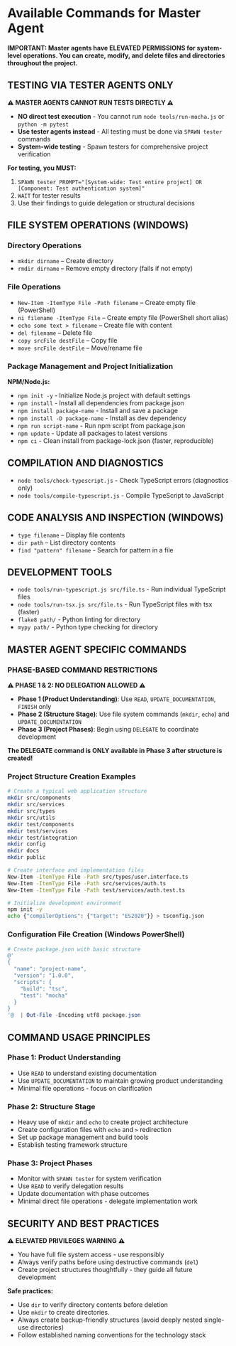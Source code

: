 # Available Commands for Master Agent

**IMPORTANT: Master agents have ELEVATED PERMISSIONS for system-level operations. You can create, modify, and delete files and directories throughout the project.**

## **TESTING VIA TESTER AGENTS ONLY**
**⚠️ MASTER AGENTS CANNOT RUN TESTS DIRECTLY ⚠️**

- **NO direct test execution** - You cannot run `node tools/run-mocha.js` or `python -m pytest`
- **Use tester agents instead** - All testing must be done via `SPAWN tester` commands
- **System-wide testing** - Spawn testers for comprehensive project verification

**For testing, you MUST:**
1. `SPAWN tester PROMPT="[System-wide: Test entire project] OR [Component: Test authentication system]"`
2. `WAIT` for tester results
3. Use their findings to guide delegation or structural decisions

## **FILE SYSTEM OPERATIONS (WINDOWS)**

### Directory Operations
- `mkdir dirname` – Create directory
- `rmdir dirname` – Remove empty directory (fails if not empty)

### File Operations
- `New-Item -ItemType File -Path filename` – Create empty file (PowerShell)
- `ni filename -ItemType File` – Create empty file (PowerShell short alias)
- `echo some text > filename` – Create file with content
- `del filename` – Delete file
- `copy srcFile destFile` – Copy file
- `move srcFile destFile` – Move/rename file

### Package Management and Project Initialization

**NPM/Node.js:**
- `npm init -y` - Initialize Node.js project with default settings
- `npm install` - Install all dependencies from package.json
- `npm install package-name` - Install and save a package
- `npm install -D package-name` - Install as dev dependency
- `npm run script-name` - Run npm script from package.json
- `npm update` - Update all packages to latest versions
- `npm ci` - Clean install from package-lock.json (faster, reproducible)

## **COMPILATION AND DIAGNOSTICS**
- `node tools/check-typescript.js` - Check TypeScript errors (diagnostics only)
- `node tools/compile-typescript.js` - Compile TypeScript to JavaScript

## **CODE ANALYSIS AND INSPECTION (WINDOWS)**
- `type filename` – Display file contents
- `dir path` – List directory contents
- `find "pattern" filename` - Search for pattern in a file

## **DEVELOPMENT TOOLS**
- `node tools/run-typescript.js src/file.ts` - Run individual TypeScript files
- `node tools/run-tsx.js src/file.ts` - Run TypeScript files with tsx (faster)
- `flake8 path/` - Python linting for directory
- `mypy path/` - Python type checking for directory

## **MASTER AGENT SPECIFIC COMMANDS**

### **PHASE-BASED COMMAND RESTRICTIONS**

**⚠️ PHASE 1 & 2: NO DELEGATION ALLOWED ⚠️**
- **Phase 1 (Product Understanding)**: Use `READ`, `UPDATE_DOCUMENTATION`, `FINISH` only
- **Phase 2 (Structure Stage)**: Use file system commands (`mkdir`, `echo`) and `UPDATE_DOCUMENTATION`
- **Phase 3 (Project Phases)**: Begin using `DELEGATE` to coordinate development

**The DELEGATE command is ONLY available in Phase 3 after structure is created!**

### Project Structure Creation Examples
```bash
# Create a typical web application structure
mkdir src/components
mkdir src/services
mkdir src/types
mkdir src/utils
mkdir test/components
mkdir test/services
mkdir test/integration
mkdir config
mkdir docs
mkdir public

# Create interface and implementation files
New-Item -ItemType File -Path src/types/user.interface.ts
New-Item -ItemType File -Path src/services/auth.ts
New-Item -ItemType File -Path test/services/auth.test.ts

# Initialize development environment
npm init -y
echo {"compilerOptions": {"target": "ES2020"}} > tsconfig.json
```

### Configuration File Creation (Windows PowerShell)
```powershell
# Create package.json with basic structure
@'
{
  "name": "project-name",
  "version": "1.0.0",
  "scripts": {
    "build": "tsc",
    "test": "mocha"
  }
}
'@  | Out-File -Encoding utf8 package.json
```

## **COMMAND USAGE PRINCIPLES**

### Phase 1: Product Understanding
- Use `READ` to understand existing documentation
- Use `UPDATE_DOCUMENTATION` to maintain growing product understanding
- Minimal file operations - focus on clarification

### Phase 2: Structure Stage
- Heavy use of `mkdir` and `echo` to create project architecture
- Create configuration files with `echo` and `>` redirection
- Set up package management and build tools
- Establish testing framework structure

### Phase 3: Project Phases
- Monitor with `SPAWN tester` for system verification
- Use `READ` to verify delegation results
- Update documentation with phase outcomes
- Minimal direct file operations - delegate implementation work

## **SECURITY AND BEST PRACTICES**

⚠️ **ELEVATED PRIVILEGES WARNING** ⚠️
- You have full file system access - use responsibly
- Always verify paths before using destructive commands (`del`)
- Create project structures thoughtfully - they guide all future development

**Safe practices:**
- Use `dir` to verify directory contents before deletion
- Use `mkdir` to create directories.
- Always create backup-friendly structures (avoid deeply nested single-use directories)
- Follow established naming conventions for the technology stack 